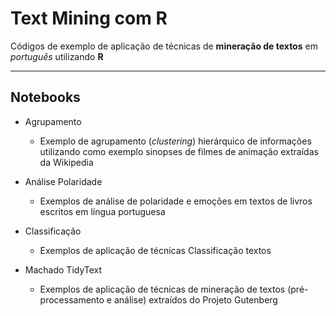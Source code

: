 # Text Mining com R

Códigos de exemplo de aplicação de técnicas de **mineração de textos** em *português* utilizando **R**

---

## Notebooks
  - Agrupamento
    + Exemplo de agrupamento (*clustering*) hierárquico de informações utilizando como exemplo sinopses de filmes de animação extraídas da Wikipedia

  - Análise Polaridade
    + Exemplos de análise de polaridade e emoções em textos de livros escritos em língua portuguesa

  - Classificação
    + Exemplos de aplicação de técnicas Classificação textos

  - Machado TidyText
    + Exemplos de aplicação de técnicas de mineração de textos (pré-processamento e análise) extraídos do Projeto Gutenberg
